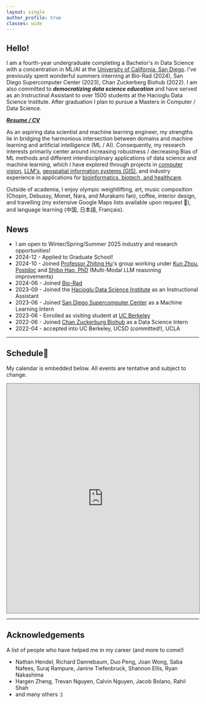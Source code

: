 ```yaml
---
layout: single
author_profile: true
classes: wide
---
```


## Hello!

I am a fourth-year undergraduate completing a Bachelor's in Data Science with a concentration in ML/AI at the [University of California, San Diego](https://datascience.ucsd.edu/). I've previously spent wonderful summers interning at Bio-Rad (2024), San Diego Supercomputer Center (2023), Chan Zuckerberg Biohub (2022). I am also committed to ***democratizing data science education*** and have served as an Instructinal Assistant to over 1500 students at the Hacioglu Data Science Institute. After graduation I plan to pursue a Masters in Computer / Data Science. 

***[Resume / CV](assets/pdfs/CV.pdf)***

As an aspiring data scientist and machine learning engineer, my strengths lie in bridging the harmonious intersection between domains and machine learning and artificial intelligence (ML / AI). Consequently, my research interests primarily center around increasing robustness / decreasing Bias of ML methods and different interdisciplinary applications of data science and machine learning, which I have explored through projects in [computer vision](https://natdosan.github.io/exploringcnn.pdf), [LLM's](/assets/pdfs/CSE_151B___PA5___Report.pdf), [geospatial information systems (GIS)](https://natdosan.github.io/A_Causal_Analysis_on_Public_Transportation_in_NYC.pdf), and industry experience in applications for <u>bioinformatics, biotech, and healthcare</u>. 

Outside of academia, I enjoy olympic weightlifting, art, music composition (Chopin, Debussy, Monet, Nara, and Murakami fan), coffee, interior design, and travelling (my extensive Google Maps lists available upon request 🙂), and language learning (中国, 日本語, Français).
<!--
Currently, I am researching the usage of Retrieval-Augmented Generation for making LLM's more robust to geospatial information, advised by Professor [Ilya Zaslavsky](https://www.researchgate.net/profile/Ilya-Zaslavsky). I am also fortunate enough to receive mentorship from Professor [Julie Wartell](https://jwartell.ucsd.edu/) on another ML/GIS application-based research project.
-->

## News
- I am open to Winter/Spring/Summer 2025 industry and research opportunities!
- 2024-12 - Applied to Graduate School!
- 2024-10 - Joined [Professor Zhiting Hu](https://zhiting.ucsd.edu/)'s group working under [Kun Zhou, Postdoc](https://lancelot39.github.io/) and [Shibo Hao, PhD](https://ber666.github.io/) (Multi-Modal LLM reasoning improvements)
- 2024-06 - Joined [Bio-Rad](https://www.bio-rad.com/)
- 2023-09 - Joined the [Hacioglu Data Science Institute](https://datascience.ucsd.edu) as an Instructional Assistant
- 2023-06 - Joined [San Diego Supercomputer Center](https://www.sdsc.edu/) as a Machine Learning Intern
- 2023-06 - Enrolled as visiting student at [UC Berkeley](https://www.berkeley.edu/)
- 2022-06 - Joined [Chan Zuckerburg Biohub](https://www.czbiohub.org/) as a Data Science Intern
- 2022-04 - accepted into UC Berkeley, UCSD (committed!), UCLA

---

## Schedule📅

My calendar is embedded below. All events are tentative and subject to change.

<iframe src="https://calendar.google.com/calendar/embed?src=nadelrosario%40ucsd.edu&ctz=America%2FLos_Angeles" style="border:solid 1px #777" width="100%" height="600" frameborder="0" scrolling="no"></iframe>

---

## Acknowledgements

A list of people who have helped me in my career (and more to come!)

- Nathan Hendel, Richard Dannebaum, Duo Peng, Joan Wong, Saba Nafees, Suraj Rampure, Janine Tiefenbruck, Shannon Ellis, Ryan Nakashima
- Hargen Zheng, Trevan Nguyen, Calvin Nguyen, Jacob Bolano, Rahil Shah
- and many others :)
